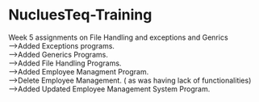 # NucluesTeq-Training

Week 5 assignments on File Handling and exceptions and Genrics
<br>
-->Added Exceptions programs.
<br>
-->Added Generics Programs.
<br>
-->Added File Handling Programs.
<br>
-->Added Employee Managment Program.
<br>
-->Delete Employee Management. ( as was having lack of functionalities)
<br>
-->Added Updated Employee Management System Program.
